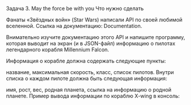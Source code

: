 Задача 3. May the force be with you
Что нужно сделать


Фанаты «Звёздных войн» (Star Wars) написали API по своей любимой вселенной. Ссылка на документацию: Documentation.

Внимательно изучите документацию этого API и напишите программу, которая выводит на экран (и в JSON-файл) информацию о пилотах легендарного корабля Millennium Falcon.

Информация о корабле должна содержать следующие пункты:

название,
максимальная скорость,
класс,
список пилотов.
Внутри списка о каждом пилоте должна быть следующая информация:

имя,
рост,
вес,
родная планета,
ссылка на информацию о родной планете.
Пример вывода информации по кораблю X-wing в консоль: